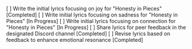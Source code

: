 [ ] Write the initial lyrics focusing on joy for "Honesty in Pieces" [Completed]
[ ] Write initial lyrics focusing on sadness for "Honesty in Pieces" [In Progress]
[ ] Write initial lyrics focusing on connection for "Honesty in Pieces" [In Progress]
[ ] Share lyrics for peer feedback in the designated Discord channel [Completed]
[ ] Revise lyrics based on feedback to enhance emotional resonance [Completed]
